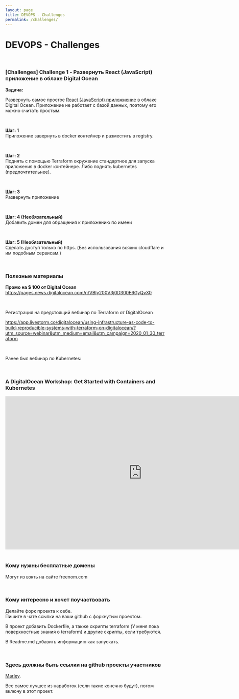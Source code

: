 ```yaml
---
layout: page
title: DEVOPS - Challenges
permalink: /challenges/
---
```


# DEVOPS - Challenges

<br/>

### [Challenges] Challenge 1 - Развернуть React (JavaScript) приложение в облаке Digital Ocean

**Задача:**  

Развернуть самое простое <a href="https://github.com/marley-nodejs/React-hooks-writing-real-project">React (JavaScript) приложиение</a> в облаке Digital Ocean. Приложение не работает с базой данных, поэтому его можно считать простым. 

<br/>

**Шаг: 1**  
Приложение завернуть в docker контейнер и разместить в registry. 

<br/>

**Шаг: 2**  
Поднять с помощью Terraform окружение стандартное для запуска приложения в docker контейнере. Либо поднять kubernetes (предпочтительнее).

<br/>

**Шаг: 3**  
Развернуть приложение

<br/>

**Шаг: 4 (Необязательный)**  
Добавить домен для обращения к приложению по имени

<br/>

**Шаг: 5 (Необязательный)**  
Сделать доступ только по https. (Без использования всяких cloudflare и им подобным сервисам.)


<br/>

### Полезные материалы

**Промо на $ 100 от Digital Ocean**  
https://pages.news.digitalocean.com/n/VBIy200V3j0D300E6GyQvX0


<br/>

Регистрация на предстоящий вебинар по Terraform от DigitalOcean

https://app.livestorm.co/digitalocean/using-infrastructure-as-code-to-build-reproducible-systems-with-terraform-on-digitalocean/?utm_source=webinar&utm_medium=email&utm_campaign=2020_01_30_terraform


<br/>

Ранее был вебинар по Kubernetes:

<br/>

### A DigitalOcean Workshop: Get Started with Containers and Kubernetes

<div align="center">
    <iframe width="853" height="480" src="https://www.youtube.com/embed/7WOgYfZgSf0" frameborder="0" allow="accelerometer; autoplay; encrypted-media; gyroscope; picture-in-picture" allowfullscreen></iframe>
</div>

<br/>

### Кому нужны бесплатные домены

Могут из взять на сайте freenom.com

<br/>

### Кому интересно и хочет поучаствовать

Делайте форк проекта к себе.  
Пишите в чате ссылки на ваши github с форкнутым проектом.

В проект добавить Dockerfile, а также скрипты terraform (У меня пока поверхностные знания о terraform) и другие скрипты, если требуются. 

В Readme.md добавить информацию как запускать.

<br/>

### Здесь должны быть ссылки на github проекты участников

<a href="https://github.com/marley-nodejs/React-hooks-writing-real-project">Marley</a>.

Все самое лучшее из наработок (если такие конечно будут), потом включу в этот проект.